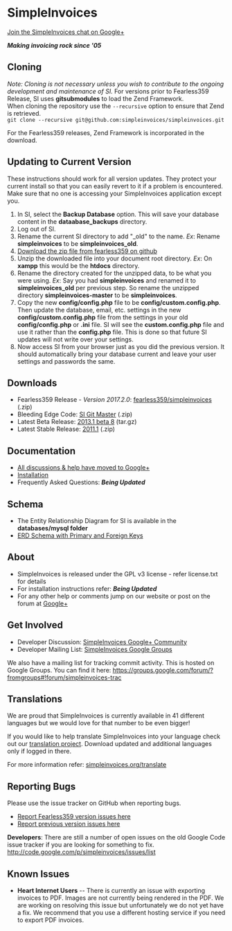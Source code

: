 # SimpleInvoices
[Join the SimpleInvoices chat on Google+](https://plus.google.com/u/0/communities/102476804981627142204)

***Making invoicing rock since '05***

## Cloning
*Note: Cloning is not necessary unless you wish to contribute to the ongoing development and maintenance of SI.*
For versions prior to Fearless359 Release, SI uses **gitsubmodules** to load the Zend Framework.  
When cloning the repository use the `--recursive` option to ensure that Zend is retrieved.  
`git clone --recursive git@github.com:simpleinvoices/simpleinvoices.git`

For the Fearless359 releases, Zend Framework is incorporated in the download.

## Updating to Current Version
These instructions should work for all version updates. They protect your current install so that you can easily revert to it if a problem is encountered. Make sure that no one is accessing your SimpleInvoices application except you.

1. In SI, select the **Backup Database** option. This will save your database content in the **dataabase_backups** directory.
1. Log out of SI. 
1. Rename the current SI directory to add "_old" to the name. *Ex*: Rename **simpleinvoices** to be **simpleinvoices_old**.
1. [Download the zip file from fearless359 on github](https://github.com/fearless359/simpleinvoices)
1. Unzip the downloaded file into your document root directory. *Ex*: On **xampp** this would be the **htdocs** directory.
1. Rename the directory created for the unzipped data, to be what you were using. *Ex*: Say you had **simpleinvoices** and renamed it to **simpleinvoices_old** per previous step. So rename the unzipped directory **simpleinvoices-master** to be **simpleinvoices**.
1. Copy the new **config/config.php** file to be **config/custom.config.php**. Then update the database, email, etc. settings in the new **config/custom.config.php** file from the settings in your old **config/config.php** or **.ini** file. SI will see the **custom.config.php** file and use it rather than the **config.php** file. This is done so that future SI updates will not write over your settings.
1. Now access SI from your browser just as you did the previous version. It should automatically bring your database current and leave your user settings and passwords the same.

## Downloads
* Fearless359 Release - *Version 2017.2.0*: [fearless359/simpleinvoices](https://github.com/fearless359/simpleinvoices.zip) (.zip)
* Bleeding Edge Code: [SI Git Master](http://github.com/simpleinvoices/simpleinvoices/archive/master.zip) (.zip)
* Latest Beta Release: [2013.1 beta 8](https://github.com/simpleinvoices/simpleinvoices/archive/2013.1.beta.8.tar.gz) (tar.gz)
* Latest Stable Release: [2011.1](http://download.simpleinvoices.org/simpleinvoices/downloads/simpleinvoices.2011.1.zip) (.zip)

## Documentation
* [All discussions & help have moved to Google+](https://plus.google.com/u/0/communities/102476804981627142204)
* [Installation](https://github.com/fearless359/simpleinvoices/blob/master/readme.md)
* Frequently Asked Questions: ***Being Updated***

## Schema
* The Entity Relationship Diagram for SI is available in the **databases/mysql folder**
* [ERD Schema with Primary and Foreign Keys](https://github.com/apmuthu/simpleinvoices/raw/master/databases/mysql/SI_Schema_2013.1.beta.5.1_PKFK.png)

## About
* SimpleInvoices is released under the GPL v3 license - refer license.txt for details
* For installation instructions refer: ***Being Updated***
* For any other help or comments jump on our website or post on the forum at [Google+](https://plus.google.com/u/0/communities/102476804981627142204)

## Get Involved
* Developer Discussion: [SimpleInvoices Google+ Community](https://plus.google.com/communities/102476804981627142204)
* Developer Mailing List: [SimpleInvoices Google Groups](https://groups.google.com/forum/#!forum/simpleinvoices)

We also have a mailing list for tracking commit activity. This is hosted on Google Groups. You can find it here: https://groups.google.com/forum/?fromgroups#!forum/simpleinvoices-trac

## Translations
We are proud that SimpleInvoices is currently available in 41 different languages but we would love for that number to be even bigger!

If you would like to help translate SimpleInvoices into your language check out our [translation project](https://www.transifex.com/projects/p/SimpleInvoices/). Download updated and additional languages only if logged in there.

For more information refer: [simpleinvoices.org/translate](https://simpleinvoices.group/translate)

## Reporting Bugs
Please use the issue tracker on GitHub when reporting bugs.
* [Report Fearless359 version issues here](https://github.com/fearless359/simpleinvoices/issues)
* [Report previous version issues here](https://github.com/simpleinvoices/simpleinvoices/issues)

**Developers**: There are still a number of open issues on the old Google Code issue tracker if you are looking for something to fix. http://code.google.com/p/simpleinvoices/issues/list

## Known Issues
* **Heart Internet Users** -- There is currently an issue with exporting invoices to PDF. Images are not currently being rendered in the PDF. We are working on resolving this issue but unfortunately we do not yet have a fix. We recommend that you use a different hosting service if you need to export PDF invoices.
